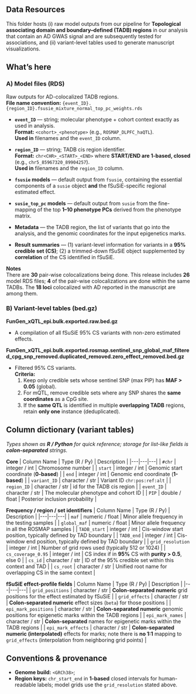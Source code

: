 ## Data Resources

This folder hosts (i) raw model outputs from our pipeline for **Topological associating domain and boundary–defined (TADB) regions** in our analysis that contain an AD GWAS signal and are subsequently tested for associations, and (ii) variant-level tables used to generate manuscript visualizations.

## What’s here

### A) Model files (RDS)

Raw outputs for AD-colocalized TADB regions.  
**File name convention:** `{event_ID}.{region_ID}.fsusie_mixture_normal_top_pc_weights.rds`
- **`event_ID`** — string; molecular phenotype + cohort context exactly as used in analysis.  
  **Format:** `<cohort>_<phenotype>` (e.g., `ROSMAP_DLPFC_haQTL`).  
  **Used in** filenames and the `event_ID` column.

- **`region_ID`** — string; TADB cis region identifier.  
  **Format:** `chr<CHR>_<START>_<END>` where **START/END are 1-based, closed** (e.g., `chr5_85967320_89904257`).  
  **Used in** filenames and the `region_ID` column.

- **`fsusie` models** — default output from `fsusie`, containing the essential components of a `susie` object **and** the fSuSiE-specific regional estimated effect.
- **`susie_top_pc` models** — default output from `susie` from the fine-mapping of the top **1–10 phenotype PCs** derived from the phenotype matrix.
- **Metadata** — the TADB region, the list of variants that go into the analysis, and the genomic coordinates for the input epigenetics marks.
- **Result summaries** — (1) variant-level information for variants in a **95% credible set (CS)**; (2) a trimmed-down fSuSiE object supplemented by **correlation** of the CS identified in fSuSiE.

**Notes**  
There are **30** pair-wise colocalizations being done. This release includes **26** model RDS files; **4** of the pair-wise colocalizations are done within the same TADBs. The **18 loci** colocalized with AD reported in the manuscript are among them.

### B) Variant-level tables (bed.gz)

**FunGen_xQTL_epi.bulk.exported.raw.bed.gz**  
- A compilation of all fSuSiE 95% CS variants with non-zero estimated effects.

**FunGen_xQTL_epi.bulk.exported.rosmap.sentinel_snp_global_maf_filtered_cpg_snp_removed.duplicated_removed.zero_effect_removed.bed.gz**  
- Filtered 95% CS variants.  
  **Criteria:**
  1. Keep only credible sets whose sentinel SNP (max PIP) has **MAF > 0.05** (global).
  2. For mQTL, remove credible sets where any SNP shares the **same coordinates** as a CpG site.
  3. If the **same QTL** is identified in multiple **overlapping TADB** regions, retain **only one** instance (deduplicated).

## Column dictionary (variant tables)

_Types shown as **R / Python** for quick reference; storage for list-like fields is **colon-separated** strings._

**Core**
| Column Name | Type (R / Py) | Description |
|---|---|---|
| `#chr` | integer / int | Chromosome number |
| `start` | integer / int | Genomic start coordinate (**0-based**) |
| `end` | integer / int | Genomic end coordinate (**1-based**) |
| `variant_ID` | character / str | Variant ID `chr:pos:ref:alt` |
| `region_ID` | character / str | id for the TADB cis region |
| `event_ID` | character / str | The molecular phenotype and cohort ID |
| `PIP` | double / float | Posterior inclusion probability |

**Frequency / region / set identifiers**
| Column Name | Type (R / Py) | Description |
|---|---|---|
| `maf` | numeric / float | Minor allele frequency in the testing samples |
| `global_maf` | numeric / float | Minor allele frequency in all the ROSMAP samples |
| `TADB_start` | integer / int | Cis-window start position, typically defined by TAD boundary |
| `TADB_end` | integer / int | Cis-window end position, typically defined by TAD boundary |
| `grid_resolution` | integer / int | Number of grid rows used (typically 512 or 1024) |
| `cs_coverage_0.95` | integer / int | CS index if in **95%** CS with **purity > 0.5**, else 0 |
| `cs_id` | character / str | ID of the 95% credible set within this context and TAD |
| `cs_root` | character / str | Unified root name for overlapping CS in the same context |

**fSuSiE effect-profile fields**
| Column Name | Type (R / Py) | Description |
|---|---|---|
| `grid_positions` | character / str | **Colon-separated numeric** grid positions for the effect estimated by fSuSiE |
| `grid_effects` | character / str | **Colon-separated numeric** effect sizes (`beta`) for those positions |
| `epi_mark_positions` | character / str | **Colon-separated numeric** genomic positions for epigenetic marks within the TADB regions |
| `epi_mark_names` | character / str | **Colon-separated** names for epigenetic marks within the TADB regions |
| `epi_mark_effects` | character / str | **Colon-separated numeric (interpolated)** effects for marks; note there is **no 1:1** mapping to `grid_effects` (interpolation from neighboring grid points) |

## Conventions & provenance
- **Genome build:** `<GRCh38>`;
- **Region keys:** `chr_start_end` in **1-based** closed intervals for human-readable labels; model grids use the `grid_resolution` stated above.
